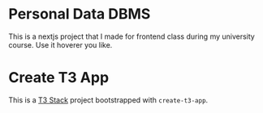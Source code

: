# Personal Data DBMS
This is a nextjs project that I made for frontend class during my university course. Use it hoverer you like.

# Create T3 App

This is a [T3 Stack](https://create.t3.gg/) project bootstrapped with `create-t3-app`.
